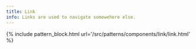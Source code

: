 ```yaml
---
title: Link
info: Links are used to navigate somewehere else.
---
```


{% include pattern_block.html url='/src/patterns/components/link/link.html' %}
